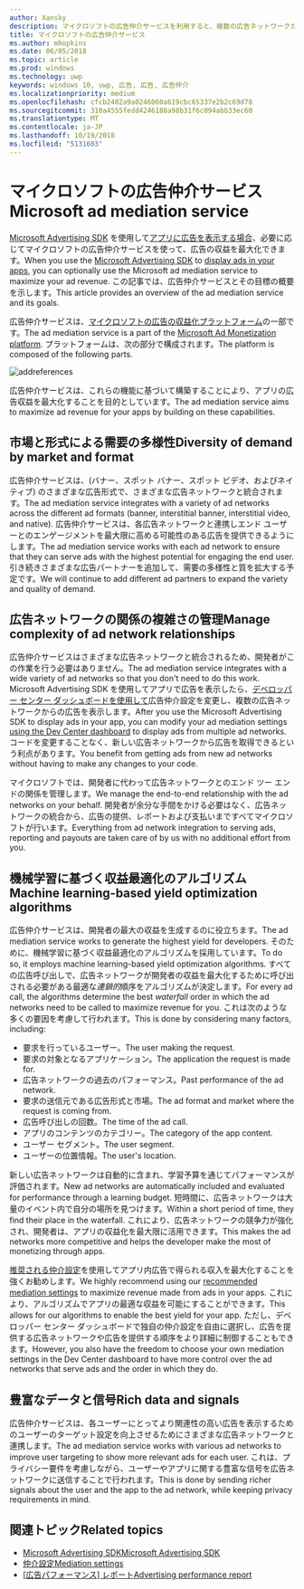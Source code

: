 ```yaml
---
author: Xansky
description: マイクロソフトの広告仲介サービスを利用すると、複数の広告ネットワークから広告を表示して、広告収益とアプリ プロモーションの機能を最大限に引き出すことができます。
title: マイクロソフトの広告仲介サービス
ms.author: mhopkins
ms.date: 06/05/2018
ms.topic: article
ms.prod: windows
ms.technology: uwp
keywords: windows 10, uwp, 広告, 広告, 広告仲介
ms.localizationpriority: medium
ms.openlocfilehash: cfcb2402a9a0246060a619cbc65337e2b2c69d78
ms.sourcegitcommit: 310a4555fedd4246188a98b31f6c094abb33ec60
ms.translationtype: MT
ms.contentlocale: ja-JP
ms.lasthandoff: 10/19/2018
ms.locfileid: "5131603"
---
```

# <a name="microsoft-ad-mediation-service"></a><span data-ttu-id="4ab9a-104">マイクロソフトの広告仲介サービス</span><span class="sxs-lookup"><span data-stu-id="4ab9a-104">Microsoft ad mediation service</span></span>

<span data-ttu-id="4ab9a-105">[Microsoft Advertising SDK](http://aka.ms/ads-sdk-uwp) を使用して[アプリに広告を表示する場合](display-ads-in-your-app.md)、必要に応じてマイクロソフトの広告仲介サービスを使って、広告の収益を最大化できます。</span><span class="sxs-lookup"><span data-stu-id="4ab9a-105">When you use the [Microsoft Advertising SDK](http://aka.ms/ads-sdk-uwp) to [display ads in your apps](display-ads-in-your-app.md), you can optionally use the Microsoft ad mediation service to maximize your ad revenue.</span></span> <span data-ttu-id="4ab9a-106">この記事では、広告仲介サービスとその目標の概要を示します。</span><span class="sxs-lookup"><span data-stu-id="4ab9a-106">This article provides an overview of the ad mediation service and its goals.</span></span>

<span data-ttu-id="4ab9a-107">広告仲介サービスは、[マイクロソフトの広告の収益化プラットフォーム](https://developer.microsoft.com/windows/ad-monetization-platform)の一部です。</span><span class="sxs-lookup"><span data-stu-id="4ab9a-107">The ad mediation service is a part of the [Microsoft Ad Monetization platform](https://developer.microsoft.com/windows/ad-monetization-platform).</span></span> <span data-ttu-id="4ab9a-108">プラットフォームは、次の部分で構成されます。</span><span class="sxs-lookup"><span data-stu-id="4ab9a-108">The platform is composed of the following parts.</span></span>

![addreferences](images/ad-mediation-service.png)

<span data-ttu-id="4ab9a-110">広告仲介サービスは、これらの機能に基づいて構築することにより、アプリの広告収益を最大化することを目的としています。</span><span class="sxs-lookup"><span data-stu-id="4ab9a-110">The ad mediation service aims to maximize ad revenue for your apps by building on these capabilities.</span></span>

## <a name="diversity-of-demand-by-market-and-format"></a><span data-ttu-id="4ab9a-111">市場と形式による需要の多様性</span><span class="sxs-lookup"><span data-stu-id="4ab9a-111">Diversity of demand by market and format</span></span>

<span data-ttu-id="4ab9a-112">広告仲介サービスは、(バナー、スポット バナー、スポット ビデオ、およびネイティブ) のさまざまな広告形式で、さまざまな広告ネットワークと統合されます。</span><span class="sxs-lookup"><span data-stu-id="4ab9a-112">The ad mediation service integrates with a variety of ad networks across the different ad formats (banner, interstitial banner, interstitial video, and native).</span></span> <span data-ttu-id="4ab9a-113">広告仲介サービスは、各広告ネットワークと連携しエンド ユーザーとのエンゲージメントを最大限に高める可能性のある広告を提供できるようにします。</span><span class="sxs-lookup"><span data-stu-id="4ab9a-113">The ad mediation service works with each ad network to ensure that they can serve ads with the highest potential for engaging the end user.</span></span> <span data-ttu-id="4ab9a-114">引き続きさまざまな広告パートナーを追加して、需要の多様性と質を拡大する予定です。</span><span class="sxs-lookup"><span data-stu-id="4ab9a-114">We will continue to add different ad partners to expand the variety and quality of demand.</span></span>

## <a name="manage-complexity-of-ad-network-relationships"></a><span data-ttu-id="4ab9a-115">広告ネットワークの関係の複雑さの管理</span><span class="sxs-lookup"><span data-stu-id="4ab9a-115">Manage complexity of ad network relationships</span></span>  

<span data-ttu-id="4ab9a-116">広告仲介サービスはさまざまな広告ネットワークと統合されるため、開発者がこの作業を行う必要はありません。</span><span class="sxs-lookup"><span data-stu-id="4ab9a-116">The ad mediation service integrates with a wide variety of ad networks so that you don't need to do this work.</span></span> <span data-ttu-id="4ab9a-117">Microsoft Advertising SDK を使用してアプリで広告を表示したら、[デベロッパー センター ダッシュボードを使用して](../publish/in-app-ads.md#mediation-settings)広告仲介設定を変更し、複数の広告ネットワークからの広告を表示します。</span><span class="sxs-lookup"><span data-stu-id="4ab9a-117">After you use the Microsoft Advertising SDK to display ads in your app, you can modify your ad mediation settings [using the Dev Center dashboard](../publish/in-app-ads.md#mediation-settings) to display ads from multiple ad networks.</span></span> <span data-ttu-id="4ab9a-118">コードを変更することなく、新しい広告ネットワークから広告を取得できるという利点があります。</span><span class="sxs-lookup"><span data-stu-id="4ab9a-118">You benefit from getting ads from new ad networks without having to make any changes to your code.</span></span>

<span data-ttu-id="4ab9a-119">マイクロソフトでは、開発者に代わって広告ネットワークとのエンド ツー エンドの関係を管理します。</span><span class="sxs-lookup"><span data-stu-id="4ab9a-119">We manage the end-to-end relationship with the ad networks on your behalf.</span></span> <span data-ttu-id="4ab9a-120">開発者が余分な手間をかける必要はなく、広告ネットワークの統合から、広告の提供、レポートおよび支払いまですべてマイクロソフトが行います。</span><span class="sxs-lookup"><span data-stu-id="4ab9a-120">Everything from ad network integration to serving ads, reporting and payouts are taken care of by us with no additional effort from you.</span></span>

## <a name="machine-learning-based-yield-optimization-algorithms"></a><span data-ttu-id="4ab9a-121">機械学習に基づく収益最適化のアルゴリズム</span><span class="sxs-lookup"><span data-stu-id="4ab9a-121">Machine learning-based yield optimization algorithms</span></span>

<span data-ttu-id="4ab9a-122">広告仲介サービスは、開発者の最大の収益を生成するのに役立ちます。</span><span class="sxs-lookup"><span data-stu-id="4ab9a-122">The ad mediation service works to generate the highest yield for developers.</span></span> <span data-ttu-id="4ab9a-123">そのために、機械学習に基づく収益最適化のアルゴリズムを採用しています。</span><span class="sxs-lookup"><span data-stu-id="4ab9a-123">To do so, it employs machine learning-based yield optimization algorithms.</span></span> <span data-ttu-id="4ab9a-124">すべての広告呼び出しで、広告ネットワークが開発者の収益を最大化するために呼び出される必要がある最適な*連鎖的*順序をアルゴリズムが決定します。</span><span class="sxs-lookup"><span data-stu-id="4ab9a-124">For every ad call, the algorithms determine the best *waterfall* order in which the ad networks need to be called to maximize revenue for you.</span></span> <span data-ttu-id="4ab9a-125">これは次のような多くの要因を考慮して行われます。</span><span class="sxs-lookup"><span data-stu-id="4ab9a-125">This is done by considering many factors, including:</span></span>

* <span data-ttu-id="4ab9a-126">要求を行っているユーザー。</span><span class="sxs-lookup"><span data-stu-id="4ab9a-126">The user making the request.</span></span>
* <span data-ttu-id="4ab9a-127">要求の対象となるアプリケーション。</span><span class="sxs-lookup"><span data-stu-id="4ab9a-127">The application the request is made for.</span></span>
* <span data-ttu-id="4ab9a-128">広告ネットワークの過去のパフォーマンス。</span><span class="sxs-lookup"><span data-stu-id="4ab9a-128">Past performance of the ad network.</span></span>
* <span data-ttu-id="4ab9a-129">要求の送信元である広告形式と市場。</span><span class="sxs-lookup"><span data-stu-id="4ab9a-129">The ad format and market where the request is coming from.</span></span>
* <span data-ttu-id="4ab9a-130">広告呼び出しの回数。</span><span class="sxs-lookup"><span data-stu-id="4ab9a-130">The time of the ad call.</span></span>
* <span data-ttu-id="4ab9a-131">アプリのコンテンツのカテゴリー。</span><span class="sxs-lookup"><span data-stu-id="4ab9a-131">The category of the app content.</span></span>
* <span data-ttu-id="4ab9a-132">ユーザー セグメント。</span><span class="sxs-lookup"><span data-stu-id="4ab9a-132">The user segment.</span></span>
* <span data-ttu-id="4ab9a-133">ユーザーの位置情報。</span><span class="sxs-lookup"><span data-stu-id="4ab9a-133">The user's location.</span></span>

<span data-ttu-id="4ab9a-134">新しい広告ネットワークは自動的に含まれ、学習予算を通じてパフォーマンスが評価されます。</span><span class="sxs-lookup"><span data-stu-id="4ab9a-134">New ad networks are automatically included and evaluated for performance through a learning budget.</span></span> <span data-ttu-id="4ab9a-135">短時間に、広告ネットワークは大量のイベント内で自分の場所を見つけます。</span><span class="sxs-lookup"><span data-stu-id="4ab9a-135">Within a short period of time, they find their place in the waterfall.</span></span> <span data-ttu-id="4ab9a-136">これにより、広告ネットワークの競争力が強化され、開発者は、アプリの収益化を最大限に活用できます。</span><span class="sxs-lookup"><span data-stu-id="4ab9a-136">This makes the ad networks more competitive and helps the developer make the most of monetizing through apps.</span></span>

<span data-ttu-id="4ab9a-137">[推奨される仲介設定](../publish/in-app-ads.md#mediation-settings)を使用してアプリ内広告で得られる収入を最大化することを強くお勧めします。</span><span class="sxs-lookup"><span data-stu-id="4ab9a-137">We highly recommend using our [recommended mediation settings](../publish/in-app-ads.md#mediation-settings) to maximize revenue made from ads in your apps.</span></span> <span data-ttu-id="4ab9a-138">これにより、アルゴリズムでアプリの最適な収益を可能にすることができます。</span><span class="sxs-lookup"><span data-stu-id="4ab9a-138">This allows for our algorithms to enable the best yield for your app.</span></span> <span data-ttu-id="4ab9a-139">ただし、デベロッパー センター ダッシュボードで独自の仲介設定を自由に選択し、広告を提供する広告ネットワークや広告を提供する順序をより詳細に制御することもできます。</span><span class="sxs-lookup"><span data-stu-id="4ab9a-139">However, you also have the freedom to choose your own mediation settings in the Dev Center dashboard to have more control over the ad networks that serve ads and the order in which they do.</span></span>

## <a name="rich-data-and-signals"></a><span data-ttu-id="4ab9a-140">豊富なデータと信号</span><span class="sxs-lookup"><span data-stu-id="4ab9a-140">Rich data and signals</span></span>

<span data-ttu-id="4ab9a-141">広告仲介サービスは、各ユーザーにとってより関連性の高い広告を表示するためのユーザーのターゲット設定を向上させるためにさまざまな広告ネットワークと連携します。</span><span class="sxs-lookup"><span data-stu-id="4ab9a-141">The ad mediation service works with various ad networks to improve user targeting to show more relevant ads for each user.</span></span> <span data-ttu-id="4ab9a-142">これは、プライバシー要件を考慮しながら、ユーザーやアプリに関する豊富な信号を広告ネットワークに送信することで行われます。</span><span class="sxs-lookup"><span data-stu-id="4ab9a-142">This is done by sending richer signals about the user and the app to the ad network, while keeping privacy requirements in mind.</span></span>

## <a name="related-topics"></a><span data-ttu-id="4ab9a-143">関連トピック</span><span class="sxs-lookup"><span data-stu-id="4ab9a-143">Related topics</span></span>

* [<span data-ttu-id="4ab9a-144">Microsoft Advertising SDK</span><span class="sxs-lookup"><span data-stu-id="4ab9a-144">Microsoft Advertising SDK</span></span>](http://aka.ms/ads-sdk-uwp)
* [<span data-ttu-id="4ab9a-145">仲介設定</span><span class="sxs-lookup"><span data-stu-id="4ab9a-145">Mediation settings</span></span>](../publish/in-app-ads.md#mediation-settings)
* [<span data-ttu-id="4ab9a-146">[広告パフォーマンス] レポート</span><span class="sxs-lookup"><span data-stu-id="4ab9a-146">Advertising performance report</span></span>](../publish/advertising-performance-report.md)
